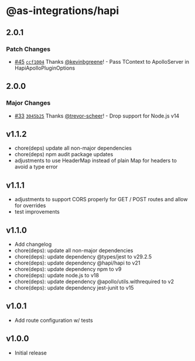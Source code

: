 # @as-integrations/hapi

## 2.0.1

### Patch Changes

- [#45](https://github.com/apollo-server-integrations/apollo-server-integration-hapi/pull/45) [`ccf1004`](https://github.com/apollo-server-integrations/apollo-server-integration-hapi/commit/ccf10047176c83f82434104f37a21ca99e0c5bbc) Thanks [@kevinbgreene](https://github.com/kevinbgreene)! - Pass TContext to ApolloServer in HapiApolloPluginOptions

## 2.0.0

### Major Changes

- [#33](https://github.com/apollo-server-integrations/apollo-server-integration-hapi/pull/33) [`3045b25`](https://github.com/apollo-server-integrations/apollo-server-integration-hapi/commit/3045b25f2a87d3ed333657147cbe42443c0fa93a) Thanks [@trevor-scheer](https://github.com/trevor-scheer)! - Drop support for Node.js v14

## v1.1.2

- chore(deps) update all non-major dependencies
- chore(deps) npm audit package updates
- adjustments to use HeaderMap instead of plain Map for headers to avoid a type error

## v1.1.1

- adjustments to support CORS properly for GET / POST routes and allow for overrides
- test improvements

## v1.1.0

- Add changelog
- chore(deps): update all non-major dependencies
- chore(deps): update dependency @types/jest to v29.2.5
- chore(deps): update dependency @hapi/hapi to v21
- chore(deps): update dependency npm to v9
- chore(deps): update node.js to v18
- chore(deps): update dependency @apollo/utils.withrequired to v2
- chore(deps): update dependency jest-junit to v15

## v1.0.1

- Add route configuration w/ tests

## v1.0.0

- Initial release
